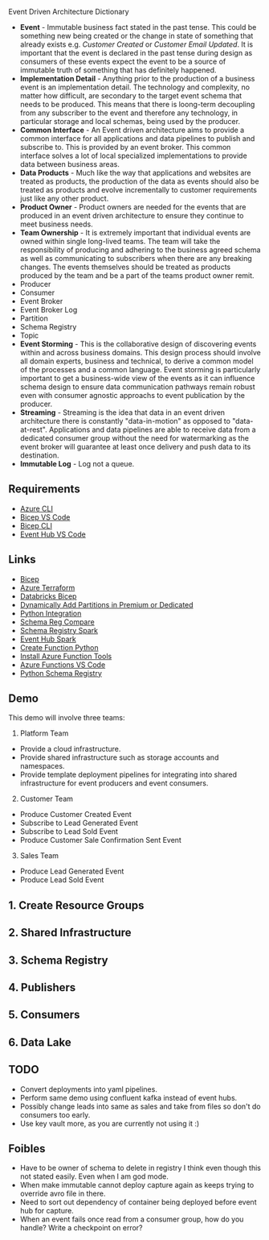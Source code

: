 Event Driven Architecture Dictionary

* **Event** - Immutable business fact stated in the past tense. This could be something new being created or the change in state of something that already exists e.g. *Customer Created* or *Customer Email Updated*. It is important that the event is declared in the past tense during design as consumers of these events expect the event to be a source of immutable truth of something that has definitely happened.
* **Implementation Detail** - Anything prior to the production of a business event is an implementation detail. The technology and complexity, no matter how difficult, are secondary to the target event schema that needs to be produced. This means that there is loong-term decoupling from any subscriber to the event and therefore any technology, in particular storage and local schemas, being used by the producer. 
* **Common Interface** - An Event driven architecture aims to provide a common interface for all applications and data pipelines to publish and subscribe to. This is provided by an event broker. This common interface solves a lot of local specialized implementations to provide data between business areas. 
* **Data Products** - Much like the way that applications and websites are treated as products, the production of the data as events should also be treated as products and evolve incrementally to customer requirements just like any other product.
* **Product Owner** - Product owners are needed for the events that are produced in an event driven architecture to ensure they continue to meet business needs.
* **Team Ownership** - It is extremely important that individual events are owned within single long-lived teams. The team will take the responsibility of producing and adhering to the business agreed schema as well as communicating to subscribers when there are any breaking changes. The events themselves should be treated as products produced by the team and be a part of the teams product owner remit. 
* Producer
* Consumer
* Event Broker
* Event Broker Log
* Partition
* Schema Registry
* Topic 
* **Event Storming** - This is the collaborative design of discovering events within and across business domains. This design process should involve all domain experts, business and technical, to derive a common model of the processes and a common language. Event storming is particularly important to get a business-wide view of the events as it can influence schema design to ensure data communication pathways remain robust even with consumer agnostic approachs to event publication by the producer. 
* **Streaming** - Streaming is the idea that data in an event driven architecture there is constantly "data-in-motion" as opposed to "data-at-rest". Applications and data pipelines are able to receive data from a dedicated consumer group without the need for watermarking as the event broker will guarantee at least once delivery and push data to its destination.
* **Immutable Log** - Log not a queue. 



## Requirements

* [Azure CLI](https://docs.microsoft.com/en-us/cli/azure/install-azure-cli-windows?tabs=azure-cli)
* [Bicep VS Code](https://marketplace.visualstudio.com/items?itemName=ms-azuretools.vscode-bicep)
* [Bicep CLI](https://docs.microsoft.com/en-us/azure/azure-resource-manager/bicep/install#windows)
* [Event Hub VS Code](https://marketplace.visualstudio.com/items?itemName=Summer.azure-event-hub-explorer)

## Links

* [Bicep](https://learn.hashicorp.com/collections/terraform/azure-get-started)
* [Azure Terraform](https://learn.hashicorp.com/collections/terraform/azure-get-started)
* [Databricks Bicep](https://towardsdatascience.com/creating-azure-databricks-with-bicep-and-azure-devops-yaml-pipelines-4bf85be30cc7)
* [Dynamically Add Partitions in Premium or Dedicated](https://docs.microsoft.com/en-us/azure/event-hubs/dynamically-add-partitions)
* [Python Integration](https://azuresdkdocs.blob.core.windows.net/$web/python/azure-schemaregistry-avroserializer/latest/index.html#event-hubs-sending-integration)
* [Schema Reg Compare](https://www.syntio.net/en/labs-musings/schema-registry-comparison)
* [Schema Registry Spark](https://www.rakirahman.me/azure-schemaregistry-spark/)
* [Event Hub Spark](https://github.com/Azure/azure-event-hubs-spark)
* [Create Function Python](https://docs.microsoft.com/en-us/azure/azure-functions/create-first-function-vs-code-python)
* [Install Azure Function Tools](https://docs.microsoft.com/en-us/azure/azure-functions/functions-run-local?tabs=v3%2Cwindows%2Ccsharp%2Cportal%2Cbash%2Ckeda#install-the-azure-functions-core-tools)
* [Azure Functions VS Code](https://marketplace.visualstudio.com/items?itemName=ms-azuretools.vscode-azurefunctions)
* [Python Schema Registry](https://pypi.org/project/azure-schemaregistry-avroserializer/)


## Demo

This demo will involve three teams:
1. Platform Team 
* Provide a cloud infrastructure.
* Provide shared infrastructure such as storage accounts and namespaces. 
* Provide template deployment pipelines for integrating into shared infrastructure for event producers and event consumers.
2. Customer Team
* Produce Customer Created Event
* Subscribe to Lead Generated Event
* Subscribe to Lead Sold Event
* Produce Customer Sale Confirmation Sent Event
3. Sales Team
* Produce Lead Generated Event
* Produce Lead Sold Event

## 1. Create Resource Groups

## 2. Shared Infrastructure
## 3. Schema Registry

## 4. Publishers
## 5. Consumers

## 6. Data Lake

## TODO

* Convert deployments into yaml pipelines.
* Perform same demo using confluent kafka instead of event hubs.
* Possibly change leads into same as sales and take from files so don't do consumers too early.
* Use key vault more, as you are currently not using it :)
## Foibles

* Have to be owner of schema to delete in registry I think even though this not stated easily. Even when I am god mode. 
* When make immutable cannot deploy capture again as keeps trying to override avro file in there.
* Need to sort out dependency of container being deployed before event hub for capture.
* When an event fails once read from a consumer group, how do you handle? Write a checkpoint on error? 